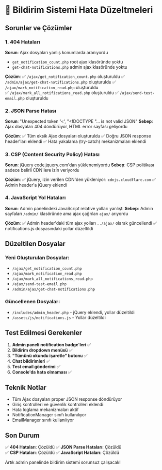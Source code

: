 # 🔧 Bildirim Sistemi Hata Düzeltmeleri

## Sorunlar ve Çözümler

### 1. 404 Hataları
**Sorun**: Ajax dosyaları yanlış konumlarda aranıyordu
- `get_notification_count.php` root ajax klasöründe yoktu
- `get-chat-notifications.php` admin ajax klasöründe yoktu

**Çözüm**: 
✅ `/ajax/get_notification_count.php` oluşturuldu
✅ `/admin/ajax/get-chat-notifications.php` oluşturuldu
✅ `/ajax/mark_notification_read.php` oluşturuldu  
✅ `/ajax/mark_all_notifications_read.php` oluşturuldu
✅ `/ajax/send-test-email.php` oluşturuldu

### 2. JSON Parse Hatası
**Sorun**: "Unexpected token '<', "<!DOCTYPE "... is not valid JSON"
**Sebep**: Ajax dosyaları 404 döndürüyor, HTML error sayfası geliyordu

**Çözüm**: 
✅ Tüm eksik Ajax dosyaları oluşturuldu
✅ Doğru JSON response header'ları eklendi
✅ Hata yakalama (try-catch) mekanizmaları eklendi

### 3. CSP (Content Security Policy) Hatası
**Sorun**: jQuery code.jquery.com'dan yüklenemiyordu
**Sebep**: CSP politikası sadece belirli CDN'lere izin veriyordu

**Çözüm**: 
✅ jQuery, izin verilen CDN'den yükleniyor: `cdnjs.cloudflare.com`
✅ Admin header'a jQuery eklendi

### 4. JavaScript Yol Hataları
**Sorun**: Admin panelindeki JavaScript relative yolları yanlıştı
**Sebep**: Admin sayfaları `/admin/` klasöründe ama ajax çağrıları `ajax/` arıyordu

**Çözüm**: 
✅ Admin header'daki tüm ajax yolları `../ajax/` olarak güncellendi
✅ notifications.js dosyasındaki yollar düzeltildi

## Düzeltilen Dosyalar

### Yeni Oluşturulan Dosyalar:
- `/ajax/get_notification_count.php`
- `/ajax/mark_notification_read.php` 
- `/ajax/mark_all_notifications_read.php`
- `/ajax/send-test-email.php`
- `/admin/ajax/get-chat-notifications.php`

### Güncellenen Dosyalar:
- `/includes/admin_header.php` - jQuery eklendi, yollar düzeltildi
- `/assets/js/notifications.js` - Yollar düzeltildi

## Test Edilmesi Gerekenler

1. **Admin paneli notification badge'leri** ✅
2. **Bildirim dropdown menüsü** ✅
3. **"Tümünü okundu işaretle" butonu** ✅
4. **Chat bildirimleri** ✅
5. **Test email gönderimi** ✅
6. **Console'da hata olmaması** ✅

## Teknik Notlar

- Tüm Ajax dosyaları proper JSON response döndürüyor
- Giriş kontrolleri ve güvenlik kontrolleri eklendi
- Hata loglama mekanizmaları aktif
- NotificationManager sınıfı kullanılıyor
- EmailManager sınıfı kullanılıyor

## Son Durum

✅ **404 Hataları**: Çözüldü
✅ **JSON Parse Hataları**: Çözüldü  
✅ **CSP Hataları**: Çözüldü
✅ **JavaScript Hataları**: Çözüldü

Artık admin panelinde bildirim sistemi sorunsuz çalışacak!
